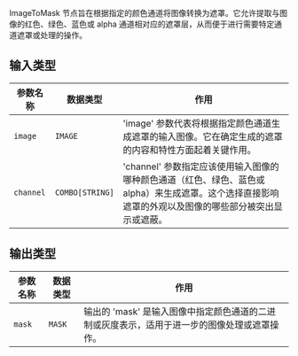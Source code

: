 ImageToMask 节点旨在根据指定的颜色通道将图像转换为遮罩。它允许提取与图像的红色、绿色、蓝色或 alpha 通道相对应的遮罩层，从而便于进行需要特定通道遮罩或处理的操作。

## 输入类型

| 参数名称   | 数据类型 | 作用                                                         |
|------------|----------|--------------------------------------------------------------|
| `image`    | `IMAGE`  | 'image' 参数代表将根据指定颜色通道生成遮罩的输入图像。它在确定生成的遮罩的内容和特性方面起着关键作用。 |
| `channel`  | `COMBO[STRING]` | 'channel' 参数指定应该使用输入图像的哪种颜色通道（红色、绿色、蓝色或 alpha）来生成遮罩。这个选择直接影响遮罩的外观以及图像的哪些部分被突出显示或遮蔽。 |

## 输出类型

| 参数名称 | 数据类型 | 作用                                                         |
|----------|----------|--------------------------------------------------------------|
| `mask`   | `MASK`   | 输出的 'mask' 是输入图像中指定颜色通道的二进制或灰度表示，适用于进一步的图像处理或遮罩操作。 |

